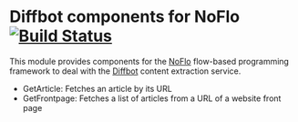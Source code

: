 Diffbot components for NoFlo [![Build Status](https://secure.travis-ci.org/noflo/noflo-diffbot.png?branch=master)](https://travis-ci.org/noflo/noflo-diffbot)
=========================

This module provides components for the [NoFlo](http://noflojs.org/) flow-based programming framework to deal with the [Diffbot](http://www.diffbot.com/) content extraction service.

* GetArticle: Fetches an article by its URL
* GetFrontpage: Fetches a list of articles from a URL of a website front page
